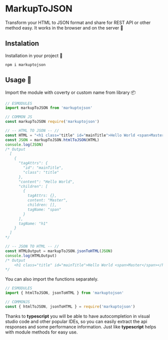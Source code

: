 # MarkupToJSON

Transform your HTML to JSON format and share for REST API or other method easy. It works in the browser and on the server 🧭

## Instalation
Installation in your project 📁

```console
npm i markuptojson
```
## Usage  🎯
Import the module with coverty or custom name from library  📦
```javascript
// ESMODULES
import markupToJSON from 'markuptojson'

// COMMON JS
const markupToJSON require('markuptojson')

// -- HTML TO JSON -- //
const HTML = "<h1 class="title" id="mainTitle">Hello World <span>Master</span></h1>"
const JSON = markupToJSON.htmlToJSON(HTML)
console.log(JSON)
/* Output
  [
    {
      "tagAttrs": {
        "id": "mainTitle",
        "class": "title"
      },
      "content": "Hello World",
      "children": [
        {
          tagAttrs: {},
          content: "Master",
          children: [],
          tagName: "span"
        }
      ],
      tagName: "h1"
    }
  ]
*/

// -- JSON TO HTML -- //
const HTMLOutput = markupToJSON.jsonToHTML(JSON)
console.log(HTMLOutput)
/* Output
	<h1 class="title" id="mainTitle">Hello World <span>Master</span></h1>
*/
```
You can also import the functions separately.
```javascript
// ESMODULES
import { htmlToJSON, jsonToHTML } from 'markuptojson'

// COMMONJS
const { htmlToJSON, jsonToHTML } = require('markuptojson')
```
Thanks to **typescript** you will be able to have autocompletion in visual studio code and other popular IDEs, so you can easily extract the api responses and some performance information. Just like **typescript** helps with module methods for easy use.